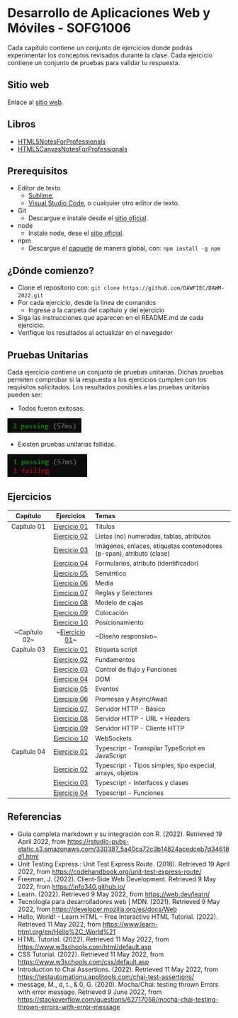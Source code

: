 # Desarrollo de Aplicaciones Web y Móviles - SOFG1006

Cada capítulo contiene un conjunto de ejercicios donde podrás experimentar los conceptos revisados durante la clase. Cada ejercicio contiene un conjunto de pruebas para validar tu respuesta.

## Sitio web

Enlace al [sitio web](https://dawfiec.github.io/DAWM-2022/).

## Libros

*  [HTML5NotesForProfessionals](books/HTML5NotesForProfessionals.pdf)
*  [HTML5CanvasNotesForProfessionals](books/HTML5CanvasNotesForProfessionals.pdf)

## Prerequisitos

* Editor de texto 
	- [Sublime](https://www.sublimetext.com/3),
	- [Visual Studio Code](https://code.visualstudio.com/download), o cualquier otro editor de texto.
* Git
	- Descargue e instale desde el [sitio oficial](https://git-scm.com/downloads).
* node
	- Instale node, dese el [sitio oficial](https://nodejs.org/es/download/).
* npm
	- Descargue el [paquete](https://www.npmjs.com/package/download) de manera global, con: `npm install -g npm` 


## ¿Dónde comienzo?

* Clone el repositorio con: `git clone https://github.com/DAWFIEC/DAWM-2022.git`
* Por cada ejercicio, desde la línea de comandos
	+ Ingrese a la carpeta del capítulo y del ejercicio
* Siga las instrucciones que aparecen en el README.md de cada ejercicio.
* Verifique los resultados al actualizar en el navegador

## Pruebas Unitarias

Cada ejercicio contiene un conjunto de pruebas unitarias. Dichas pruebas permiten comprobar si la respuesta a los ejercicios cumplen con los requisitos solicitados. Los resultados posibles a las pruebas unitarias pueden ser: 

* Todos fueron exitosas.

![image info](images/exito.png)

* Existen pruebas unitarias fallidas.

![image info](images/fallo.png) 

## Ejercicios

| Capítulo      | Ejercicios                                        | Temas    |
| :-----------: | :-----------------------------------------------: | :------- |
| Capítulo 01   | [Ejercicio 01](Capítulo%2001/ejercicio01)         | Títulos  |
| 			    | [Ejercicio 02](Capítulo%2001/ejercicio02)         | Listas (no) numeradas, tablas, atributos   |
| 			    | [Ejercicio 03](Capítulo%2001/ejercicio03)         | Imágenes, enlaces, etiquetas contenedores (p-span), atributo (clase) |
| 			    | [Ejercicio 04](Capítulo%2001/ejercicio04)         | Formularios, atributo (identificador) |
| 			    | [Ejercicio 05](Capítulo%2001/ejercicio05)         | Semántico |
| 			    | [Ejercicio 06](Capítulo%2001/ejercicio06)         | Media |
| 			    | [Ejercicio 07](Capítulo%2001/ejercicio07)         | Reglas y Selectores |
| 			    | [Ejercicio 08](Capítulo%2001/ejercicio08)         | Modelo de cajas |
| 			    | [Ejercicio 09](Capítulo%2001/ejercicio09)         | Colocación |
| 			    | [Ejercicio 10](Capítulo%2001/ejercicio10)         | Posicionamiento |
| ~Capítulo 02~   | ~[Ejercicio 01](Capítulo%2002/ejercicio01)~         | ~Diseño responsivo~  |
| Capítulo 03   | [Ejercicio 01](Capítulo%2003/ejercicio01)         | Etiqueta script  |
| 				| [Ejercicio 02](Capítulo%2003/ejercicio02)         | Fundamentos  |
|               | [Ejercicio 03](Capítulo%2003/ejercicio03)         | Control de flujo y Funciones  |
| 				| [Ejercicio 04](Capítulo%2003/ejercicio04)         | DOM  |
| 				| [Ejercicio 05](Capítulo%2003/ejercicio05)         | Eventos |
| 				| [Ejercicio 06](Capítulo%2003/ejercicio06)         | Promesas y Async/Await  |
| 				| [Ejercicio 07](Capítulo%2003/ejercicio07)         | Servidor HTTP - Básico  |
| 				| [Ejercicio 08](Capítulo%2003/ejercicio08)         | Servidor HTTP - URL + Headers   |
| 				| [Ejercicio 09](Capítulo%2003/ejercicio09)         | Servidor HTTP - Cliente HTTP  |
| 				| [Ejercicio 10](Capítulo%2003/ejercicio10)         | WebSockets  |
| Capítulo 04   | [Ejercicio 01](Capítulo%2004/ejercicio01)         | Typescript - Transpilar TypeScript en JavaScript |
| 				| [Ejercicio 02](Capítulo%2004/ejercicio02)         | Typescript - Tipos simples, tipo especial, arrays, objetos |
| 				| [Ejercicio 03](Capítulo%2004/ejercicio03)         | Typescript - Interfaces y clases |
| 				| [Ejercicio 04](Capítulo%2004/ejercicio04)         | Typescript - Funciones |

## Referencias 

* Guía completa markdown y su integración con R. (2022). Retrieved 19 April 2022, from https://rstudio-pubs-static.s3.amazonaws.com/330387_5a40ca72c3b14824acedceb7d34618d1.html
* Unit Testing Express : Unit Test Express Route. (2018). Retrieved 19 April 2022, from https://codehandbook.org/unit-test-express-route/
* Freeman, J. (2022). Client-Side Web Development. Retrieved 9 May 2022, from https://info340.github.io/
* Learn. (2022). Retrieved 9 May 2022, from https://web.dev/learn/
* Tecnología para desarrolladores web | MDN. (2021). Retrieved 9 May 2022, from https://developer.mozilla.org/es/docs/Web
* Hello, World! - Learn HTML - Free Interactive HTML Tutorial. (2022). Retrieved 11 May 2022, from https://www.learn-html.org/en/Hello%2C_World%21
* HTML Tutorial. (2022). Retrieved 11 May 2022, from https://www.w3schools.com/html/default.asp
* CSS Tutorial. (2022). Retrieved 11 May 2022, from https://www.w3schools.com/css/default.asp
* Introduction to Chai Assertions. (2022). Retrieved 11 May 2022, from https://testautomationu.applitools.com/chai-test-assertions/
* message, M., d, t., & 0, G. (2020). Mocha/Chai: testing thrown Errors with error message. Retrieved 9 June 2022, from https://stackoverflow.com/questions/62717058/mocha-chai-testing-thrown-errors-with-error-message